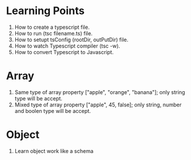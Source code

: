 # Learning Points
1. How to create a typescript file.
2. How to run (tsc filename.ts) file.
3. How to setupt tsConfig (rootDir, outPutDir) file.
4. How to watch Typescript compiler (tsc -w).
5. How to convert Typescript to Javascript.

# Array
1. Same type of array property ["apple", "orange", "banana"]; only string type will be accept.
2. Mixed type of array property ["apple", 45, false]; only string, number and boolen type will be accept.

# Object
1. Learn object work like a schema